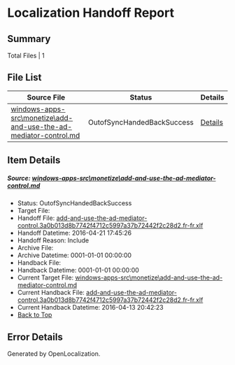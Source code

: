 # <a name='report-top'></a> Localization Handoff Report

## Summary
 Total Files | 1

## File List
 Source File | Status | Details 
 ----------- | ------ | ------- 
 [windows-apps-src\monetize\add-and-use-the-ad-mediator-control.md](https://github.com/Microsoft/windows-apps/blob/f6b31d8b8e0a3d68b0ea95694adc2dfbd9514a97/windows-apps-src/monetize/add-and-use-the-ad-mediator-control.md) | OutofSyncHandedBackSuccess | [Details](#068a6d7e3da5ff2ee51b67397f4f7b521d2dc8a43219)

## Item Details
##### <a name='068a6d7e3da5ff2ee51b67397f4f7b521d2dc8a43219'></a> Source: [windows-apps-src\monetize\add-and-use-the-ad-mediator-control.md](https://github.com/Microsoft/windows-apps/blob/f6b31d8b8e0a3d68b0ea95694adc2dfbd9514a97/windows-apps-src/monetize/add-and-use-the-ad-mediator-control.md)
* Status: OutofSyncHandedBackSuccess
* Target File: 
* Handoff File: [add-and-use-the-ad-mediator-control.3a0b013d8b7742f4712c5997a37b72442f2c28d2.fr-fr.xlf](https://github.com/Microsoft/WDG.handoff/blob/ff3e249ea2328c0fbe8fa8ee55cbf86194ac88a8/ol-handoff/Microsoft/windows-apps.fr-fr/master/add-and-use-the-ad-mediator-control.3a0b013d8b7742f4712c5997a37b72442f2c28d2.fr-fr.xlf)
* Handoff Datetime: 2016-04-21 17:45:26
* Handoff Reason: Include
* Archive File: 
* Archive Datetime: 0001-01-01 00:00:00
* Handback File: 
* Handback Datetime: 0001-01-01 00:00:00
* Current Target File: [windows-apps-src\monetize\add-and-use-the-ad-mediator-control.md](https://github.com/Microsoft/windows-apps.fr-fr/blob/57eb92992149293ebcb4e7c2e5aef2b1ec3d3f78/windows-apps-src/monetize/add-and-use-the-ad-mediator-control.md)
* Current Handback File: [add-and-use-the-ad-mediator-control.3a0b013d8b7742f4712c5997a37b72442f2c28d2.fr-fr.xlf](https://github.com/Microsoft/WDG.handback/blob/e7f140b0bc415d1f2c55d2a4ceec5f69a9b94387/ol-handback/Microsoft/windows-apps.fr-fr/master/add-and-use-the-ad-mediator-control.3a0b013d8b7742f4712c5997a37b72442f2c28d2.fr-fr.xlf)
* Current Handback Datetime: 2016-04-13 20:42:23
* [Back to Top](#report-top)


## Error Details

Generated by OpenLocalization.
